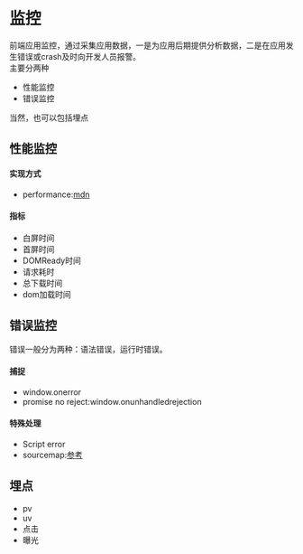 # 监控
前端应用监控，通过采集应用数据，一是为应用后期提供分析数据，二是在应用发生错误或crash及时向开发人员报警。<br/>
主要分两种
- 性能监控
- 错误监控

当然，也可以包括埋点

## 性能监控
#### 实现方式
- performance:[mdn](https://developer.mozilla.org/zh-CN/docs/Web/API/Performance)
#### 指标
- 白屏时间
- 首屏时间
- DOMReady时间
- 请求耗时
- 总下载时间
- dom加载时间

## 错误监控
错误一般分为两种：语法错误，运行时错误。

#### 捕捉
- window.onerror
- promise no reject:window.onunhandledrejection
#### 特殊处理
- Script error
- sourcemap:[参考](https://github.com/joeyguo/blog/issues/14)
## 埋点
- pv
- uv
- 点击
- 曝光